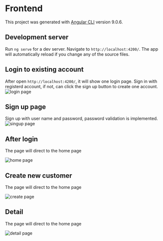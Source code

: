 # Frontend

This project was generated with [Angular CLI](https://github.com/angular/angular-cli) version 9.0.6.

## Development server

Run `ng serve` for a dev server. Navigate to `http://localhost:4200/`. The app will automatically reload if you change any of the source files.

## Login to existing account

After open `http://localhost:4200/`, it will show one login page. Sign in with registerd account, if not, can click the sign up button to create one account.
![login page](https://i.imgur.com/fSOlE0N.png)

## Sign up page
Sign up with user name and password, password validation is implemented.
![singup page](https://i.imgur.com/V9Lb5ih.png)

## After login
The page will direct to the home page

![home page](https://i.imgur.com/Lh5YqwK.png)

## Create new customer
The page will direct to the home page

![create page](https://i.imgur.com/pG8aKHa.png)

## Detail
The page will direct to the home page

![detail page](https://i.imgur.com/RsPPolr.png)
